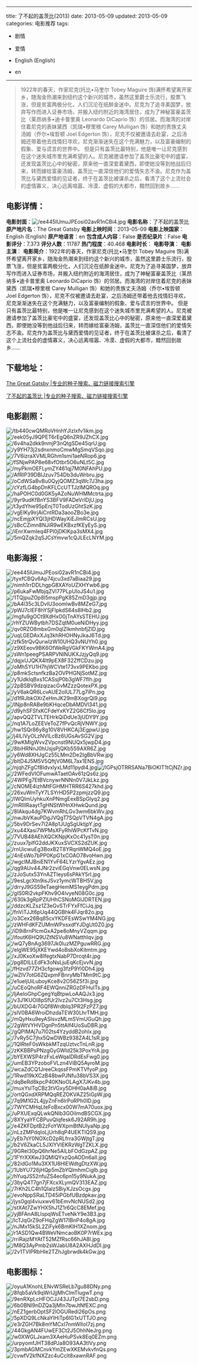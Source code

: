 
---
title: 了不起的盖茨比(2013)
date: 2013-05-09
updated: 2013-05-09
categories: 电影推荐
tags:
- 剧情
- 爱情

- English (English)
- en
---


> 1922年的春天，作家尼克(托比•马奎尔 Tobey Maguire 饰)满怀希望离开家乡，随淘金热潮来到纽约这个新兴的城市，虽然这里爵士乐流行，股票飞涨，但是贫富两极分化，人们沉沦在纸醉金迷中。尼克为了追寻美国梦，放弃写作而进入证券市场，并搬入纽约附近的海湾居住，成为了神秘富豪盖茨比（莱昂纳多•迪卡普里奥 Leonardo DiCaprio 饰）的邻居。而海湾的对岸住着尼克的表妹黛西（凯瑞•穆里根 Carey Mulligan 饰）和她的贵族丈夫汤姆（乔尔•埃哲顿 Joel Edgerton 饰），尼克不仅被邀请去赴宴，之后汤姆还带着他去找情妇寻欢，尼克渐渐迷失在这个充满魅力，以及富豪编制的假象、爱与谎言的世界中。  但是只有盖茨比最特别，他是唯一让尼克感到在这个迷失城市里充满希望的人。尼克被邀请参加了盖茨比豪宅中的盛宴，还发现盖茨比心中的秘密，原来他一直深爱着黛西，即使她没等到他战后归来，转而嫁给富豪汤姆，盖茨比一直深信他们的爱情矢志不渝。尼克作为盖茨比与黛西爱情的见证者，终于在盖茨比被谋杀之后，看清了这个上流社会的虚情寡义，决心远离喧嚣、冷漠、虚假的大都市，黯然回到故乡……

## **电影详情**：

**电影封面**：<img src="https://image.tmdb.org/t/p/w200/ee445lUmuJPEosi02avR1nCBi4.jpg" alt="/ee445lUmuJPEosi02avR1nCBi4.jpg" title="/ee445lUmuJPEosi02avR1nCBi4.jpg">
**电影名称**：了不起的盖茨比
**原产地片名**：The Great Gatsby
**电影上映时间**：2013-05-09
**电影上映国家**：English (English)
**原产地语言**：en
**包含成人内容**：False
**是否纪录片**：False
**电影评分**：7.373
**评分人数**：11787
**热门程度**：40.468
**电影时长**：
**电影导演**：
**电影主演**：
**电影简介**：1922年的春天，作家尼克(托比•马奎尔 Tobey Maguire 饰)满怀希望离开家乡，随淘金热潮来到纽约这个新兴的城市，虽然这里爵士乐流行，股票飞涨，但是贫富两极分化，人们沉沦在纸醉金迷中。尼克为了追寻美国梦，放弃写作而进入证券市场，并搬入纽约附近的海湾居住，成为了神秘富豪盖茨比（莱昂纳多•迪卡普里奥 Leonardo DiCaprio 饰）的邻居。而海湾的对岸住着尼克的表妹黛西（凯瑞•穆里根 Carey Mulligan 饰）和她的贵族丈夫汤姆（乔尔•埃哲顿 Joel Edgerton 饰），尼克不仅被邀请去赴宴，之后汤姆还带着他去找情妇寻欢，尼克渐渐迷失在这个充满魅力，以及富豪编制的假象、爱与谎言的世界中。  但是只有盖茨比最特别，他是唯一让尼克感到在这个迷失城市里充满希望的人。尼克被邀请参加了盖茨比豪宅中的盛宴，还发现盖茨比心中的秘密，原来他一直深爱着黛西，即使她没等到他战后归来，转而嫁给富豪汤姆，盖茨比一直深信他们的爱情矢志不渝。尼克作为盖茨比与黛西爱情的见证者，终于在盖茨比被谋杀之后，看清了这个上流社会的虚情寡义，决心远离喧嚣、冷漠、虚假的大都市，黯然回到故乡……

## **下载地址**：
[The Great Gatsby |专业的种子搜索、磁力链接搜索引擎](https://movie.amd794.com:2083/?search=The%20Great%20Gatsby&ordering=&mode=match_phrase&page_size=10&page=1)

[了不起的盖茨比 |专业的种子搜索、磁力链接搜索引擎](https://movie.amd794.com:2083/?search=%E4%BA%86%E4%B8%8D%E8%B5%B7%E7%9A%84%E7%9B%96%E8%8C%A8%E6%AF%94&ordering=&mode=match_phrase&page_size=10&page=1)
 

## **电影剧照**：
<img src="https://image.tmdb.org/t/p/original/tb440cwQMRoVHnhYJlzlxfv1ikm.jpg" alt="/tb440cwQMRoVHnhYJlzlxfv1ikm.jpg" title="/tb440cwQMRoVHnhYJlzlxfv1ikm.jpg"><img src="https://image.tmdb.org/t/p/original/eek05yJ9QPET6rEgQ6nZR9JZhCX.jpg" alt="/eek05yJ9QPET6rEgQ6nZR9JZhCX.jpg" title="/eek05yJ9QPET6rEgQ6nZR9JZhCX.jpg"><img src="https://image.tmdb.org/t/p/original/6v4ha2dkk9nmjP3nQtgSDe45qrU.jpg" alt="/6v4ha2dkk9nmjP3nQtgSDe45qrU.jpg" title="/6v4ha2dkk9nmjP3nQtgSDe45qrU.jpg"><img src="https://image.tmdb.org/t/p/original/y9YH73j2sdnxnmoCmwMgSmqVSqo.jpg" alt="/y9YH73j2sdnxnmoCmwMgSmqVSqo.jpg" title="/y9YH73j2sdnxnmoCmwMgSmqVSqo.jpg"><img src="https://image.tmdb.org/t/p/original/7V6izraXVMLRGhm1smi1aeNRop6.jpg" alt="/7V6izraXVMLRGhm1smi1aeNRop6.jpg" title="/7V6izraXVMLRGhm1smi1aeNRop6.jpg"><img src="https://image.tmdb.org/t/p/original/fSNjwPAP8e68vfOtbr5O6uNLt5C.jpg" alt="/fSNjwPAP8e68vfOtbr5O6uNLt5C.jpg" title="/fSNjwPAP8e68vfOtbr5O6uNLt5C.jpg"><img src="https://image.tmdb.org/t/p/original/myPkmOEFLymZY461qj7M0NFAhPU.jpg" alt="/myPkmOEFLymZY461qj7M0NFAhPU.jpg" title="/myPkmOEFLymZY461qj7M0NFAhPU.jpg"><img src="https://image.tmdb.org/t/p/original/AfRIP39DBIJzuv754Db3duWrbru.jpg" alt="/AfRIP39DBIJzuv754Db3duWrbru.jpg" title="/AfRIP39DBIJzuv754Db3duWrbru.jpg"><img src="https://image.tmdb.org/t/p/original/oCdWSaBvBu0QyjQOMZ3qWc7J3ha.jpg" alt="/oCdWSaBvBu0QyjQOMZ3qWc7J3ha.jpg" title="/oCdWSaBvBu0QyjQOMZ3qWc7J3ha.jpg"><img src="https://image.tmdb.org/t/p/original/cYzfLG4bpDnKFLCcUTTJzlMQROq.jpg" alt="/cYzfLG4bpDnKFLCcUTTJzlMQROq.jpg" title="/cYzfLG4bpDnKFLCcUTTJzlMQROq.jpg"><img src="https://image.tmdb.org/t/p/original/haPOHC0d0GK5yAZoNuWHMMctrta.jpg" alt="/haPOHC0d0GK5yAZoNuWHMMctrta.jpg" title="/haPOHC0d0GK5yAZoNuWHMMctrta.jpg"><img src="https://image.tmdb.org/t/p/original/9yr9udKfBnYS3BFV9FADeVrlDjU.jpg" alt="/9yr9udKfBnYS3BFV9FADeVrlDjU.jpg" title="/9yr9udKfBnYS3BFV9FADeVrlDjU.jpg"><img src="https://image.tmdb.org/t/p/original/t3ydYhie95pEnjT0TodUzGhtSzK.jpg" alt="/t3ydYhie95pEnjT0TodUzGhtSzK.jpg" title="/t3ydYhie95pEnjT0TodUzGhtSzK.jpg"><img src="https://image.tmdb.org/t/p/original/vgElKy9irjAiCntRDa3aooZBo3e.jpg" alt="/vgElKy9irjAiCntRDa3aooZBo3e.jpg" title="/vgElKy9irjAiCntRDa3aooZBo3e.jpg"><img src="https://image.tmdb.org/t/p/original/ncEmjpXYQI3jHDWayXiEJlmRCsU.jpg" alt="/ncEmjpXYQI3jHDWayXiEJlmRCsU.jpg" title="/ncEmjpXYQI3jHDWayXiEJlmRCsU.jpg"><img src="https://image.tmdb.org/t/p/original/sBcCZimn8NJiR9wEKBxzfKEyEyS.jpg" alt="/sBcCZimn8NJiR9wEKBxzfKEyEyS.jpg" title="/sBcCZimn8NJiR9wEKBxzfKEyEyS.jpg"><img src="https://image.tmdb.org/t/p/original/iEnrXwmIeq4FPl0jDKlKpa3sMX4.jpg" alt="/iEnrXwmIeq4FPl0jDKlKpa3sMX4.jpg" title="/iEnrXwmIeq4FPl0jDKlKpa3sMX4.jpg"><img src="https://image.tmdb.org/t/p/original/5mQZqk2qSJCsYmvw1cQJLEcLNYM.jpg" alt="/5mQZqk2qSJCsYmvw1cQJLEcLNYM.jpg" title="/5mQZqk2qSJCsYmvw1cQJLEcLNYM.jpg">

## **电影海报**：
<img src="https://image.tmdb.org/t/p/original/ee445lUmuJPEosi02avR1nCBi4.jpg" alt="/ee445lUmuJPEosi02avR1nCBi4.jpg" title="/ee445lUmuJPEosi02avR1nCBi4.jpg"><img src="https://image.tmdb.org/t/p/original/tyxfCBQv6Ap74jcu3xd7aBiaa29.jpg" alt="/tyxfCBQv6Ap74jcu3xd7aBiaa29.jpg" title="/tyxfCBQv6Ap74jcu3xd7aBiaa29.jpg"><img src="https://image.tmdb.org/t/p/original/nimh1rrDDLhgpG8XAYoUZXHYwb6.jpg" alt="/nimh1rrDDLhgpG8XAYoUZXHYwb6.jpg" title="/nimh1rrDDLhgpG8XAYoUZXHYwb6.jpg"><img src="https://image.tmdb.org/t/p/original/p6ukaFwMbjqZVl77PLpUIoJS4u1.jpg" alt="/p6ukaFwMbjqZVl77PLpUIoJS4u1.jpg" title="/p6ukaFwMbjqZVl77PLpUIoJS4u1.jpg"><img src="https://image.tmdb.org/t/p/original/1TQjpuZOp8l5mspPgK85ZmD3gjp.jpg" alt="/1TQjpuZOp8l5mspPgK85ZmD3gjp.jpg" title="/1TQjpuZOp8l5mspPgK85ZmD3gjp.jpg"><img src="https://image.tmdb.org/t/p/original/bA4l35c3LDvlU3oomlwBv8MZeG7.jpg" alt="/bA4l35c3LDvlU3oomlwBv8MZeG7.jpg" title="/bA4l35c3LDvlU3oomlwBv8MZeG7.jpg"><img src="https://image.tmdb.org/t/p/original/pWJ7cIEF8hYSjFlpkdS64s8lHb2.jpg" alt="/pWJ7cIEF8hYSjFlpkdS64s8lHb2.jpg" title="/pWJ7cIEF8hYSjFlpkdS64s8lHb2.jpg"><img src="https://image.tmdb.org/t/p/original/mgfu9gOCt9XdHxO0jTnAYsSTEHU.jpg" alt="/mgfu9gOCt9XdHxO0jTnAYsSTEHU.jpg" title="/mgfu9gOCt9XdHxO0jTnAYsSTEHU.jpg"><img src="https://image.tmdb.org/t/p/original/rhYZUWBytbh7DSZqtM0ueNiDHyy.jpg" alt="/rhYZUWBytbh7DSZqtM0ueNiDHyy.jpg" title="/rhYZUWBytbh7DSZqtM0ueNiDHyy.jpg"><img src="https://image.tmdb.org/t/p/original/qv0RZO8mbxGm0qIZIkmhnbfjZlD.jpg" alt="/qv0RZO8mbxGm0qIZIkmhnbfjZlD.jpg" title="/qv0RZO8mbxGm0qIZIkmhnbfjZlD.jpg"><img src="https://image.tmdb.org/t/p/original/uqLGEDAxXJq3khRHOHNyJkaJ6Td.jpg" alt="/uqLGEDAxXJq3khRHOHNyJkaJ6Td.jpg" title="/uqLGEDAxXJq3khRHOHNyJkaJ6Td.jpg"><img src="https://image.tmdb.org/t/p/original/zfk5trQvQurwIzW10UHQ3vNUYh0.jpg" alt="/zfk5trQvQurwIzW10UHQ3vNUYh0.jpg" title="/zfk5trQvQurwIzW10UHQ3vNUYh0.jpg"><img src="https://image.tmdb.org/t/p/original/z9XEeov9BK6OfWeRgVGkFKYWmA4.jpg" alt="/z9XEeov9BK6OfWeRgVGkFKYWmA4.jpg" title="/z9XEeov9BK6OfWeRgVGkFKYWmA4.jpg"><img src="https://image.tmdb.org/t/p/original/sWn1peegPSARPVNlNUKXJzjyQq9.jpg" alt="/sWn1peegPSARPVNlNUKXJzjyQq9.jpg" title="/sWn1peegPSARPVNlNUKXJzjyQq9.jpg"><img src="https://image.tmdb.org/t/p/original/dqjxUJQKX4lt9pEX8F32ZffCDzu.jpg" alt="/dqjxUJQKX4lt9pEX8F32ZffCDzu.jpg" title="/dqjxUJQKX4lt9pEX8F32ZffCDzu.jpg"><img src="https://image.tmdb.org/t/p/original/oMhSYU1H7hjWCVte173vx9PEKbo.jpg" alt="/oMhSYU1H7hjWCVte173vx9PEKbo.jpg" title="/oMhSYU1H7hjWCVte173vx9PEKbo.jpg"><img src="https://image.tmdb.org/t/p/original/p8mkSctsnfkzBa2OVPHGNjSotMZ.jpg" alt="/p8mkSctsnfkzBa2OVPHGNjSotMZ.jpg" title="/p8mkSctsnfkzBa2OVPHGNjSotMZ.jpg"><img src="https://image.tmdb.org/t/p/original/y1UdkIqBxs1CASsjP0b3gWF7fIh.jpg" alt="/y1UdkIqBxs1CASsjP0b3gWF7fIh.jpg" title="/y1UdkIqBxs1CASsjP0b3gWF7fIh.jpg"><img src="https://image.tmdb.org/t/p/original/2pBSBV9dzqizacGvMZzzQotexPX.jpg" alt="/2pBSBV9dzqizacGvMZzzQotexPX.jpg" title="/2pBSBV9dzqizacGvMZzzQotexPX.jpg"><img src="https://image.tmdb.org/t/p/original/yV6akQR6LcvAUE2oIUL77Lg7iPn.jpg" alt="/yV6akQR6LcvAUE2oIUL77Lg7iPn.jpg" title="/yV6akQR6LcvAUE2oIUL77Lg7iPn.jpg"><img src="https://image.tmdb.org/t/p/original/d1fRJbkOXrZeHmJK29mBXogrQi9.jpg" alt="/d1fRJbkOXrZeHmJK29mBXogrQi9.jpg" title="/d1fRJbkOXrZeHmJK29mBXogrQi9.jpg"><img src="https://image.tmdb.org/t/p/original/lNjp8nRABe9bKHqceDbAMDVl341.jpg" alt="/lNjp8nRABe9bKHqceDbAMDVl341.jpg" title="/lNjp8nRABe9bKHqceDbAMDVl341.jpg"><img src="https://image.tmdb.org/t/p/original/d9yhSFSfxKCFdeYxKYZ2G6Cf5Io.jpg" alt="/d9yhSFSfxKCFdeYxKYZ2G6Cf5Io.jpg" title="/d9yhSFSfxKCFdeYxKYZ2G6Cf5Io.jpg"><img src="https://image.tmdb.org/t/p/original/apvQQZTVLTEHrkQiDdUe3jUDY9Y.jpg" alt="/apvQQZTVLTEHrkQiDdUe3jUDY9Y.jpg" title="/apvQQZTVLTEHrkQiDdUe3jUDY9Y.jpg"><img src="https://image.tmdb.org/t/p/original/nq1A7LoZEEVeToZ7fPvQcRjVNWY.jpg" alt="/nq1A7LoZEEVeToZ7fPvQcRjVNWY.jpg" title="/nq1A7LoZEEVeToZ7fPvQcRjVNWY.jpg"><img src="https://image.tmdb.org/t/p/original/hw1SQr86y8g10V8VHKCAj3EgpwU.jpg" alt="/hw1SQr86y8g10V8VHKCAj3EgpwU.jpg" title="/hw1SQr86y8g10V8VHKCAj3EgpwU.jpg"><img src="https://image.tmdb.org/t/p/original/j4lLlVyOLzNVlLcBz6UGsAvSG2V.jpg" alt="/j4lLlVyOLzNVlLcBz6UGsAvSG2V.jpg" title="/j4lLlVyOLzNVlLcBz6UGsAvSG2V.jpg"><img src="https://image.tmdb.org/t/p/original/9wKMlgWvvZVpcnst9NUQx5jwpD4.jpg" alt="/9wKMlgWvvZVpcnst9NUQx5jwpD4.jpg" title="/9wKMlgWvvZVpcnst9NUQx5jwpD4.jpg"><img src="https://image.tmdb.org/t/p/original/8biHRNnJ0hUsjsPjQKb559AXR6Z.jpg" alt="/8biHRNnJ0hUsjsPjQKb559AXR6Z.jpg" title="/8biHRNnJ0hUsjsPjQKb559AXR6Z.jpg"><img src="https://image.tmdb.org/t/p/original/y6Wd8XHJgCz55LMm2De2IgBbVRw.jpg" alt="/y6Wd8XHJgCz55LMm2De2IgBbVRw.jpg" title="/y6Wd8XHJgCz55LMm2De2IgBbVRw.jpg"><img src="https://image.tmdb.org/t/p/original/bltD4J5M5V5QftjV0M6L7ax1ENS.jpg" alt="/bltD4J5M5V5QftjV0M6L7ax1ENS.jpg" title="/bltD4J5M5V5QftjV0M6L7ax1ENS.jpg"><img src="https://image.tmdb.org/t/p/original/njqhZFgCf8IdvxlyxLMd11pydI4.jpg" alt="/njqhZFgCf8IdvxlyxLMd11pydI4.jpg" title="/njqhZFgCf8IdvxlyxLMd11pydI4.jpg"><img src="https://image.tmdb.org/t/p/original/lGPsjOTRRSANa7BiOKIT1tCjNZr.jpg" alt="/lGPsjOTRRSANa7BiOKIT1tCjNZr.jpg" title="/lGPsjOTRRSANa7BiOKIT1tCjNZr.jpg"><img src="https://image.tmdb.org/t/p/original/2WFedVIOFumwATaetOAv61zQs6z.jpg" alt="/2WFedVIOFumwATaetOAv61zQs6z.jpg" title="/2WFedVIOFumwATaetOAv61zQs6z.jpg"><img src="https://image.tmdb.org/t/p/original/4WPFg7EtBVcnywrNNNn0V7JkLkz.jpg" alt="/4WPFg7EtBVcnywrNNNn0V7JkLkz.jpg" title="/4WPFg7EtBVcnywrNNNn0V7JkLkz.jpg"><img src="https://image.tmdb.org/t/p/original/cNOME4izhMtFGHMHTRR6S427khd.jpg" alt="/cNOME4izhMtFGHMHTRR6S427khd.jpg" title="/cNOME4izhMtFGHMHTRR6S427khd.jpg"><img src="https://image.tmdb.org/t/p/original/26xuWmTyY7LSYrHD5P2zpmjzzQ9.jpg" alt="/26xuWmTyY7LSYrHD5P2zpmjzzQ9.jpg" title="/26xuWmTyY7LSYrHD5P2zpmjzzQ9.jpg"><img src="https://image.tmdb.org/t/p/original/lWQImUyhkuXnPNmgEexBSpGlyq2.jpg" alt="/lWQImUyhkuXnPNmgEexBSpGlyq2.jpg" title="/lWQImUyhkuXnPNmgEexBSpGlyq2.jpg"><img src="https://image.tmdb.org/t/p/original/mRIIIRaaytTgHNStWHnXHwkQund.jpg" alt="/mRIIIRaaytTgHNStWHnXHwkQund.jpg" title="/mRIIIRaaytTgHNStWHnXHwkQund.jpg"><img src="https://image.tmdb.org/t/p/original/8IAkqu4dg7KWvmRhLGv3wm6bkWv.jpg" alt="/8IAkqu4dg7KWvmRhLGv3wm6bkWv.jpg" title="/8IAkqu4dg7KWvmRhLGv3wm6bkWv.jpg"><img src="https://image.tmdb.org/t/p/original/nwJbVKauPDgJVQgT7SQpVTVN4gA.jpg" alt="/nwJbVKauPDgJVQgT7SQpVTVN4gA.jpg" title="/nwJbVKauPDgJVQgT7SQpVTVN4gA.jpg"><img src="https://image.tmdb.org/t/p/original/5bv9DrSev7l2A8p1JUgSgUktjpY.jpg" alt="/5bv9DrSev7l2A8p1JUgSgUktjpY.jpg" title="/5bv9DrSev7l2A8p1JUgSgUktjpY.jpg"><img src="https://image.tmdb.org/t/p/original/xu44Xasi7WPMsXFyRhiWPcKfTvN.jpg" alt="/xu44Xasi7WPMsXFyRhiWPcKfTvN.jpg" title="/xu44Xasi7WPMsXFyRhiWPcKfTvN.jpg"><img src="https://image.tmdb.org/t/p/original/7VUB48AEhXQCKNpjKxOc41ysT0n.jpg" alt="/7VUB48AEhXQCKNpjKxOc41ysT0n.jpg" title="/7VUB48AEhXQCKNpjKxOc41ysT0n.jpg"><img src="https://image.tmdb.org/t/p/original/zuux7pIfG2ddJKXuxSVCXS2dZUK.jpg" alt="/zuux7pIfG2ddJKXuxSVCXS2dZUK.jpg" title="/zuux7pIfG2ddJKXuxSVCXS2dZUK.jpg"><img src="https://image.tmdb.org/t/p/original/rnUicwuEg3BoxB2T8YRqnWMQ4oE.jpg" alt="/rnUicwuEg3BoxB2T8YRqnWMQ4oE.jpg" title="/rnUicwuEg3BoxB2T8YRqnWMQ4oE.jpg"><img src="https://image.tmdb.org/t/p/original/4nEsWo7bPP0KpG1xCOAO78voHwn.jpg" alt="/4nEsWo7bPP0KpG1xCOAO78voHwn.jpg" title="/4nEsWo7bPP0KpG1xCOAO78voHwn.jpg"><img src="https://image.tmdb.org/t/p/original/wgcIMJBniEN1YvF64LYzrYgvAEz.jpg" alt="/wgcIMJBniEN1YvF64LYzrYgvAEz.jpg" title="/wgcIMJBniEN1YvF64LYzrYgvAEz.jpg"><img src="https://image.tmdb.org/t/p/original/qg9AUv44JNr2zviEGqVnw0ELwsN.jpg" alt="/qg9AUv44JNr2zviEGqVnw0ELwsN.jpg" title="/qg9AUv44JNr2zviEGqVnw0ELwsN.jpg"><img src="https://image.tmdb.org/t/p/original/zJoSutx53YnAZTIeys6sPAkY5rl.jpg" alt="/zJoSutx53YnAZTIeys6sPAkY5rl.jpg" title="/zJoSutx53YnAZTIeys6sPAkY5rl.jpg"><img src="https://image.tmdb.org/t/p/original/9esLgcXtn9isJSvz1ymcWTBH5V.jpg" alt="/9esLgcXtn9isJSvz1ymcWTBH5V.jpg" title="/9esLgcXtn9isJSvz1ymcWTBH5V.jpg"><img src="https://image.tmdb.org/t/p/original/drryJ9GS59eTaegHemMS1eygPdm.jpg" alt="/drryJ9GS59eTaegHemMS1eygPdm.jpg" title="/drryJ9GS59eTaegHemMS1eygPdm.jpg"><img src="https://image.tmdb.org/t/p/original/gIS0Ri2vkpFKhv9O4lvyeN08G0c.jpg" alt="/gIS0Ri2vkpFKhv9O4lvyeN08G0c.jpg" title="/gIS0Ri2vkpFKhv9O4lvyeN08G0c.jpg"><img src="https://image.tmdb.org/t/p/original/630k3gRpPZlUHhCSNoMGlJDRTEN.jpg" alt="/630k3gRpPZlUHhCSNoMGlJDRTEN.jpg" title="/630k3gRpPZlUHhCSNoMGlJDRTEN.jpg"><img src="https://image.tmdb.org/t/p/original/ddzcKLZsz1Z3eGvSTrFYxFfCiJq.jpg" alt="/ddzcKLZsz1Z3eGvSTrFYxFfCiJq.jpg" title="/ddzcKLZsz1Z3eGvSTrFYxFfCiJq.jpg"><img src="https://image.tmdb.org/t/p/original/fnViTJJt6pUq44QGBhk4FJqr82o.jpg" alt="/fnViTJJt6pUq44QGBhk4FJqr82o.jpg" title="/fnViTJJt6pUq44QGBhk4FJqr82o.jpg"><img src="https://image.tmdb.org/t/p/original/o3Cex26Bq85cxYKDFEsWSwYM4NG.jpg" alt="/o3Cex26Bq85cxYKDFEsWSwYM4NG.jpg" title="/o3Cex26Bq85cxYKDFEsWSwYM4NG.jpg"><img src="https://image.tmdb.org/t/p/original/zWHFdKFZUMmWPxsxdfYJDgUt0Z0.jpg" alt="/zWHFdKFZUMmWPxsxdfYJDgUt0Z0.jpg" title="/zWHFdKFZUMmWPxsxdfYJDgUt0Z0.jpg"><img src="https://image.tmdb.org/t/p/original/iD9i8rnPlcmGxA2pe8oMnyVZqqm.jpg" alt="/iD9i8rnPlcmGxA2pe8oMnyVZqqm.jpg" title="/iD9i8rnPlcmGxA2pe8oMnyVZqqm.jpg"><img src="https://image.tmdb.org/t/p/original/ifoutK6HQ9UZtNSVu8WNatthIqv.jpg" alt="/ifoutK6HQ9UZtNSVu8WNatthIqv.jpg" title="/ifoutK6HQ9UZtNSVu8WNatthIqv.jpg"><img src="https://image.tmdb.org/t/p/original/wQ7yBnAg3697Jk0luzMZPguwRRG.jpg" alt="/wQ7yBnAg3697Jk0luzMZPguwRRG.jpg" title="/wQ7yBnAg3697Jk0luzMZPguwRRG.jpg"><img src="https://image.tmdb.org/t/p/original/eIgWE95jXKEYwd4oBsbXoKitmtm.jpg" alt="/eIgWE95jXKEYwd4oBsbXoKitmtm.jpg" title="/eIgWE95jXKEYwd4oBsbXoKitmtm.jpg"><img src="https://image.tmdb.org/t/p/original/xJ0KxoXw8IfegtxNabP7Drcqt4r.jpg" alt="/xJ0KxoXw8IfegtxNabP7Drcqt4r.jpg" title="/xJ0KxoXw8IfegtxNabP7Drcqt4r.jpg"><img src="https://image.tmdb.org/t/p/original/pg8DILLEdFk3oNsLjuEqKcEjvvN.jpg" alt="/pg8DILLEdFk3oNsLjuEqKcEjvvN.jpg" title="/pg8DILLEdFk3oNsLjuEqKcEjvvN.jpg"><img src="https://image.tmdb.org/t/p/original/fHzvd77ZH3cfgowg3fzP9Yi0Dh4.jpg" alt="/fHzvd77ZH3cfgowg3fzP9Yi0Dh4.jpg" title="/fHzvd77ZH3cfgowg3fzP9Yi0Dh4.jpg"><img src="https://image.tmdb.org/t/p/original/wZlV7otG6ZQxpmFBnryMbTMm9tC.jpg" alt="/wZlV7otG6ZQxpmFBnryMbTMm9tC.jpg" title="/wZlV7otG6ZQxpmFBnryMbTMm9tC.jpg"><img src="https://image.tmdb.org/t/p/original/e1ueljUiLuboyKce8v2O56Z5f3i.jpg" alt="/e1ueljUiLuboyKce8v2O56Z5f3i.jpg" title="/e1ueljUiLuboyKce8v2O56Z5f3i.jpg"><img src="https://image.tmdb.org/t/p/original/uCEoQhoRF4EWQnniZRGzDFHuITs.jpg" alt="/uCEoQhoRF4EWQnniZRGzDFHuITs.jpg" title="/uCEoQhoRF4EWQnniZRGzDFHuITs.jpg"><img src="https://image.tmdb.org/t/p/original/ljAeIoGhpCgegYqBtpwLoAAQJx3.jpg" alt="/ljAeIoGhpCgegYqBtpwLoAAQJx3.jpg" title="/ljAeIoGhpCgegYqBtpwLoAAQJx3.jpg"><img src="https://image.tmdb.org/t/p/original/v3J1KUOI8pSfUr2lvz2u7Ct3Hsg.jpg" alt="/v3J1KUOI8pSfUr2lvz2u7Ct3Hsg.jpg" title="/v3J1KUOI8pSfUr2lvz2u7Ct3Hsg.jpg"><img src="https://image.tmdb.org/t/p/original/bUXDG4r7GQf8Wrdblq3PR2FzPZ7.jpg" alt="/bUXDG4r7GQf8Wrdblq3PR2FzPZ7.jpg" title="/bUXDG4r7GQf8Wrdblq3PR2FzPZ7.jpg"><img src="https://image.tmdb.org/t/p/original/slV0BA6WroiDhzdaTEW30LhrTMH.jpg" alt="/slV0BA6WroiDhzdaTEW30LhrTMH.jpg" title="/slV0BA6WroiDhzdaTEW30LhrTMH.jpg"><img src="https://image.tmdb.org/t/p/original/mQyHxu9eyASIsvzMLmSVmUGuQh.jpg" alt="/mQyHxu9eyASIsvzMLmSVmUGuQh.jpg" title="/mQyHxu9eyASIsvzMLmSVmUGuQh.jpg"><img src="https://image.tmdb.org/t/p/original/2gWtVYHVDgnPn5ttAIf4UoSuDBR.jpg" alt="/2gWtVYHVDgnPn5ttAIf4UoSuDBR.jpg" title="/2gWtVYHVDgnPn5ttAIf4UoSuDBR.jpg"><img src="https://image.tmdb.org/t/p/original/gQPIMAj7u7l02ts4YzyddB2ohIx.jpg" alt="/gQPIMAj7u7l02ts4YzyddB2ohIx.jpg" title="/gQPIMAj7u7l02ts4YzyddB2ohIx.jpg"><img src="https://image.tmdb.org/t/p/original/7vRy5C7jhx5QwDWBz938ZA4L1sR.jpg" alt="/7vRy5C7jhx5QwDWBz938ZA4L1sR.jpg" title="/7vRy5C7jhx5QwDWBz938ZA4L1sR.jpg"><img src="https://image.tmdb.org/t/p/original/1QlRteF0sWkbkMTzqUztvcTnLnR.jpg" alt="/1QlRteF0sWkbkMTzqUztvcTnLnR.jpg" title="/1QlRteF0sWkbkMTzqUztvcTnLnR.jpg"><img src="https://image.tmdb.org/t/p/original/zKKBBPsPNzgGyGWId25k3PoxYrA.jpg" alt="/zKKBBPsPNzgGyGWId25k3PoxYrA.jpg" title="/zKKBBPsPNzgGyGWId25k3PoxYrA.jpg"><img src="https://image.tmdb.org/t/p/original/bYEXWSP4rzFxLeWqaIDRdEsFwg0.jpg" alt="/bYEXWSP4rzFxLeWqaIDRdEsFwg0.jpg" title="/bYEXWSP4rzFxLeWqaIDRdEsFwg0.jpg"><img src="https://image.tmdb.org/t/p/original/umEB3YPzoboFVLzn4ViBQ5AyroM.jpg" alt="/umEB3YPzoboFVLzn4ViBQ5AyroM.jpg" title="/umEB3YPzoboFVLzn4ViBQ5AyroM.jpg"><img src="https://image.tmdb.org/t/p/original/wcaZdCQ1JreeCkqssFPmKTVfyoP.jpg" alt="/wcaZdCQ1JreeCkqssFPmKTVfyoP.jpg" title="/wcaZdCQ1JreeCkqssFPmKTVfyoP.jpg"><img src="https://image.tmdb.org/t/p/original/1Rwd19kXCzB48bwPJNfu38bVS3X.jpg" alt="/1Rwd19kXCzB48bwPJNfu38bVS3X.jpg" title="/1Rwd19kXCzB48bwPJNfu38bVS3X.jpg"><img src="https://image.tmdb.org/t/p/original/dqBeRd8kpcP40KNoOLAgX7JKv4b.jpg" alt="/dqBeRd8kpcP40KNoOLAgX7JKv4b.jpg" title="/dqBeRd8kpcP40KNoOLAgX7JKv4b.jpg"><img src="https://image.tmdb.org/t/p/original/muxYsITqCBz3tVGxy5DHH0aA8iB.jpg" alt="/muxYsITqCBz3tVGxy5DHH0aA8iB.jpg" title="/muxYsITqCBz3tVGxy5DHH0aA8iB.jpg"><img src="https://image.tmdb.org/t/p/original/ortQGxdXRPMQqREZOKVAZ25iGpW.jpg" alt="/ortQGxdXRPMQqREZOKVAZ25iGpW.jpg" title="/ortQGxdXRPMQqREZOKVAZ25iGpW.jpg"><img src="https://image.tmdb.org/t/p/original/7q9M1G2L4jjyZnFn6IrPoRPh0lD.jpg" alt="/7q9M1G2L4jjyZnFn6IrPoRPh0lD.jpg" title="/7q9M1G2L4jjyZnFn6IrPoRPh0lD.jpg"><img src="https://image.tmdb.org/t/p/original/7WYCMHqLteFoBxcx00W7mA70uox.jpg" alt="/7WYCMHqLteFoBxcx00W7mA70uox.jpg" title="/7WYCMHqLteFoBxcx00W7mA70uox.jpg"><img src="https://image.tmdb.org/t/p/original/uPXUExqQLwkQNlb3GOiImdBSCGX.jpg" alt="/uPXUExqQLwkQNlb3GOiImdBSCGX.jpg" title="/uPXUExqQLwkQNlb3GOiImdBSCGX.jpg"><img src="https://image.tmdb.org/t/p/original/8XYyaYFCBPuvQlqfesk6J92AR9h.jpg" alt="/8XYyaYFCBPuvQlqfesk6J92AR9h.jpg" title="/8XYyaYFCBPuvQlqfesk6J92AR9h.jpg"><img src="https://image.tmdb.org/t/p/original/e4ZKFDptB2zFoYWXpmBtNUIyaNp.jpg" alt="/e4ZKFDptB2zFoYWXpmBtNUIyaNp.jpg" title="/e4ZKFDptB2zFoYWXpmBtNUIyaNp.jpg"><img src="https://image.tmdb.org/t/p/original/nLzZMPdqIoLjUrh8qP4UEKTlQS9.jpg" alt="/nLzZMPdqIoLjUrh8qP4UEKTlQS9.jpg" title="/nLzZMPdqIoLjUrh8qP4UEKTlQS9.jpg"><img src="https://image.tmdb.org/t/p/original/yEb7sY0NOXcD2pRLfrra3GWjtgT.jpg" alt="/yEb7sY0NOXcD2pRLfrra3GWjtgT.jpg" title="/yEb7sY0NOXcD2pRLfrra3GWjtgT.jpg"><img src="https://image.tmdb.org/t/p/original/b2V6ZkaCL5JXlYVlEKRzWgTZKLX.jpg" alt="/b2V6ZkaCL5JXlYVlEKRzWgTZKLX.jpg" title="/b2V6ZkaCL5JXlYVlEKRzWgTZKLX.jpg"><img src="https://image.tmdb.org/t/p/original/9GRel30pQ6hrNe5AlLbFOdGzpAZ.jpg" alt="/9GRel30pQ6hrNe5AlLbFOdGzpAZ.jpg" title="/9GRel30pQ6hrNe5AlLbFOdGzpAZ.jpg"><img src="https://image.tmdb.org/t/p/original/1FYrXXKwJ3QMlQYxzQoAODn6aII.jpg" alt="/1FYrXXKwJ3QMlQYxzQoAODn6aII.jpg" title="/1FYrXXKwJ3QMlQYxzQoAODn6aII.jpg"><img src="https://image.tmdb.org/t/p/original/82idGo1Mu3XX1U8HlEWdtgDtzXW.jpg" alt="/82idGo1Mu3XX1U8HlEWdtgDtzXW.jpg" title="/82idGo1Mu3XX1U8HlEWdtgDtzXW.jpg"><img src="https://image.tmdb.org/t/p/original/1UbYU726jHQp5mZbYQlmhmCigIb.jpg" alt="/1UbYU726jHQp5mZbYQlmhmCigIb.jpg" title="/1UbYU726jHQp5mZbYQlmhmCigIb.jpg"><img src="https://image.tmdb.org/t/p/original/hYuqJS52nfuZS4ec6pn15y9NukA.jpg" alt="/hYuqJS52nfuZS4ec6pn15y9NukA.jpg" title="/hYuqJS52nfuZS4ec6pn15y9NukA.jpg"><img src="https://image.tmdb.org/t/p/original/3byQ4T7gn7jFXcxXLymQV313EAZ.jpg" alt="/3byQ4T7gn7jFXcxXLymQV313EAZ.jpg" title="/3byQ4T7gn7jFXcxXLymQV313EAZ.jpg"><img src="https://image.tmdb.org/t/p/original/7rKh2LC4h1QIalzSBiyXJzsOcgx.jpg" alt="/7rKh2LC4h1QIalzSBiyXJzsOcgx.jpg" title="/7rKh2LC4h1QIalzSBiyXJzsOcgx.jpg"><img src="https://image.tmdb.org/t/p/original/evoNppSRaLTD45iPGbfUBzdpkav.jpg" alt="/evoNppSRaLTD45iPGbfUBzdpkav.jpg" title="/evoNppSRaLTD45iPGbfUBzdpkav.jpg"><img src="https://image.tmdb.org/t/p/original/jys0gql4viuxwv61bEmvNcNUSd2.jpg" alt="/jys0gql4viuxwv61bEmvNcNUSd2.jpg" title="/jys0gql4viuxwv61bEmvNcNUSd2.jpg"><img src="https://image.tmdb.org/t/p/original/stXAt7ZwYHX5hJ1Z1r6QcC8EMef.jpg" alt="/stXAt7ZwYHX5hJ1Z1r6QcC8EMef.jpg" title="/stXAt7ZwYHX5hJ1Z1r6QcC8EMef.jpg"><img src="https://image.tmdb.org/t/p/original/yjBFAnA8LIspqWsETveNkY9e3B3.jpg" alt="/yjBFAnA8LIspqWsETveNkY9e3B3.jpg" title="/yjBFAnA8LIspqWsETveNkY9e3B3.jpg"><img src="https://image.tmdb.org/t/p/original/lcTJqGrZ9oFHqZgW17IBnP4o8gA.jpg" alt="/lcTJqGrZ9oFHqZgW17IBnP4o8gA.jpg" title="/lcTJqGrZ9oFHqZgW17IBnP4o8gA.jpg"><img src="https://image.tmdb.org/t/p/original/nJMx15kSL2ZiFyk6BmKIH1XZnom.jpg" alt="/nJMx15kSL2ZiFyk6BmKIH1XZnom.jpg" title="/nJMx15kSL2ZiFyk6BmKIH1XZnom.jpg"><img src="https://image.tmdb.org/t/p/original/r1ASD1Qw4BWeVNmcaoBK0P7rWEx.jpg" alt="/r1ASD1Qw4BWeVNmcaoBK0P7rWEx.jpg" title="/r1ASD1Qw4BWeVNmcaoBK0P7rWEx.jpg"><img src="https://image.tmdb.org/t/p/original/rriRajzMYAtT52MZfRsc66hJA8l.jpg" alt="/rriRajzMYAtT52MZfRsc66hJA8l.jpg" title="/rriRajzMYAtT52MZfRsc66hJA8l.jpg"><img src="https://image.tmdb.org/t/p/original/M8Q3AyPmb2sWJabU8A2AXHJdDI.jpg" alt="/M8Q3AyPmb2sWJabU8A2AXHJdDI.jpg" title="/M8Q3AyPmb2sWJabU8A2AXHJdDI.jpg"><img src="https://image.tmdb.org/t/p/original/2v1TVIPRbHIe2TZhJgbrwdk4kGw.jpg" alt="/2v1TVIPRbHIe2TZhJgbrwdk4kGw.jpg" title="/2v1TVIPRbHIe2TZhJgbrwdk4kGw.jpg">

## **电影图标**：
<img src="https://image.tmdb.org/t/p/original/oyuA1KnohLENvWSReLb7gu88DNy.png" alt="/oyuA1KnohLENvWSReLb7gu88DNy.png" title="/oyuA1KnohLENvWSReLb7gu88DNy.png"><img src="https://image.tmdb.org/t/p/original/8fqb5aVk9qWrIJjjMhCImTlugwT.png" alt="/8fqb5aVk9qWrIJjjMhCImTlugwT.png" title="/8fqb5aVk9qWrIJjjMhCImTlugwT.png"><img src="https://image.tmdb.org/t/p/original/9enRXpLcHFOCJJ43JJTpI7E2sbD.png" alt="/9enRXpLcHFOCJJ43JJTpI7E2sbD.png" title="/9enRXpLcHFOCJJ43JJTpI7E2sbD.png"><img src="https://image.tmdb.org/t/p/original/6b0BNl9nDZQa3jMIn7bwJtNfEXC.png" alt="/6b0BNl9nDZQa3jMIn7bwJtNfEXC.png" title="/6b0BNl9nDZQa3jMIn7bwJtNfEXC.png"><img src="https://image.tmdb.org/t/p/original/nEZ1gerbOptSF2lOGURedi26pOs.png" alt="/nEZ1gerbOptSF2lOGURedi26pOs.png" title="/nEZ1gerbOptSF2lOGURedi26pOs.png"><img src="https://image.tmdb.org/t/p/original/5pXDQ9LcNkaYIHiTp6IG1xUTTJO.png" alt="/5pXDQ9LcNkaYIHiTp6IG1xUTTJO.png" title="/5pXDQ9LcNkaYIHiTp6IG1xUTTJO.png"><img src="https://image.tmdb.org/t/p/original/e3rZGH7Bk8mYMCxI7nmWIloI7zj.png" alt="/e3rZGH7Bk8mYMCxI7nmWIloI7zj.png" title="/e3rZGH7Bk8mYMCxI7nmWIloI7zj.png"><img src="https://image.tmdb.org/t/p/original/44GkgAN4FUwEF3Ct2J5OhhNeJrg.png" alt="/44GkgAN4FUwEF3Ct2J5OhhNeJrg.png" title="/44GkgAN4FUwEF3Ct2J5OhhNeJrg.png"><img src="https://image.tmdb.org/t/p/original/w0XWGLJxam3XAeHuPSvk8Eq0EZm.png" alt="/w0XWGLJxam3XAeHuPSvk8Eq0EZm.png" title="/w0XWGLJxam3XAeHuPSvk8Eq0EZm.png"><img src="https://image.tmdb.org/t/p/original/urpyomfJHT38dPJa8O93AA3tlVy.png" alt="/urpyomfJHT38dPJa8O93AA3tlVy.png" title="/urpyomfJHT38dPJa8O93AA3tlVy.png"><img src="https://image.tmdb.org/t/p/original/3pmbAGMCnvkYmZEwXKEMvkvfnQs.png" alt="/3pmbAGMCnvkYmZEwXKEMvkvfnQs.png" title="/3pmbAGMCnvkYmZEwXKEMvkvfnQs.png"><img src="https://image.tmdb.org/t/p/original/cvwfV2kfNXZzc4uCclt8xawnRAF.png" alt="/cvwfV2kfNXZzc4uCclt8xawnRAF.png" title="/cvwfV2kfNXZzc4uCclt8xawnRAF.png">
